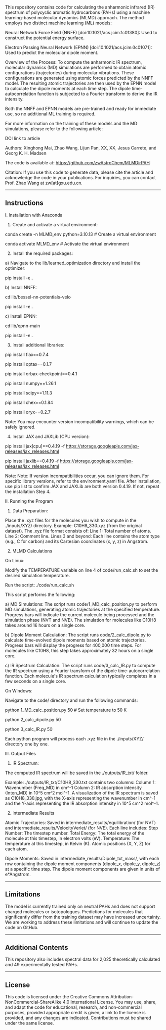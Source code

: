 This repository contains code for calculating the anharmonic infrared (IR) spectrum of polycyclic aromatic hydrocarbons (PAHs) using a machine learning-based molecular dynamics (MLMD) approach. The method employs two distinct machine learning (ML) models:

Neural Network Force Field (NNFF) [doi:10.1021/acs.jcim.1c01380]: Used to construct the potential energy surface.

Electron Passing Neural Network (EPNN) [doi:10.1021/acs.jcim.0c01071]: Used to predict the molecular dipole moment.

Overview of the Process:
To compute the anharmonic IR spectrum, molecular dynamics (MD) simulations are performed to obtain atomic configurations (trajectories) during molecular vibrations. These configurations are generated using atomic forces predicted by the NNFF model. The resulting atomic trajectories are then used by the EPNN model to calculate the dipole moments at each time step. The dipole time-autocorrelation function is subjected to a Fourier transform to derive the IR intensity.

Both the NNFF and EPNN models are pre-trained and ready for immediate use, so no additional ML training is required. 

For more information on the training of these models and the MD simulations, please refer to the following article:

DOI link to article

Authors: Xinghong Mai, Zhao Wang, Lijun Pan, XX, XX, Jesus Carrete, and Georg K. H. Madsen

The code is available at: https://github.com/zwAstroChem/MLMDirPAH

Citation: 
If you use this code to generate data, please cite the article and acknowledge the code in your publications. For inquiries, you can contact Prof. Zhao Wang at zw[at]gxu.edu.cn.


---------------------------
Instructions
---------------------------

I. Installation with Anaconda

1. Create and activate a virtual environment:

conda create -n MLMD_env python=3.10.13 # Create a virtual environment

conda activate MLMD_env # Activate the virtual environment

2. Install the required packages:
   
a) Navigate to the lib/learned_optimization directory and install the optimizer:

pip install -e .

b) Install NNFF:

cd lib/bessel-nn-potentials-velo

pip install -e . 

c) Install EPNN:

cd lib/epnn-main

pip install -e . 

3. Install additional libraries:

pip install flax==0.7.4

pip install optax==0.1.7

pip install orbax-checkpoint==0.4.1

pip install numpy==1.26.1

pip install scipy==1.11.3

pip install chex==0.1.84

pip install oryx==0.2.7

Note: You may encounter version incompatibility warnings, which can be safely ignored.

4. Install JAX and JAXLib (CPU version):

pip install jax[cpu]==0.4.19 -f https://storage.googleapis.com/jax-releases/jax_releases.html

pip install jaxlib==0.4.19 -f https://storage.googleapis.com/jax-releases/jax_releases.html

Note: Note: If version incompatibilities occur, you can ignore them. For specific library versions, refer to the environment.yaml file. After installation, use pip list to confirm JAX and JAXLib are both version 0.4.19. If not, repeat the installation Step 4.

II. Running the Program

1. Data Preparation:

Place the .xyz files for the molecules you wish to compute in the ./inputs/XYZ/ directory.
Example: C10H8_330.xyz (from the original dataset).
The .xyz file format consists of:
Line 1: Total number of atoms.
Line 2: Comment line.
Lines 3 and beyond: Each line contains the atom type (e.g., C for carbon) and its Cartesian coordinates (x, y, z) in Angstrom.

2. MLMD Calculations

On Linux:

Modify the TEMPERATURE variable on line 4 of code/run_calc.sh to set the desired simulation temperature.

Run the script: 
./code/run_calc.sh

This script performs the following: 

a) MD Simulations: The script runs code/1_MD_calc_position.py to perform MD simulations, generating atomic trajectories at the specified temperature. Progress bars will indicate the current molecule being processed and the simulation phase (NVT and NVE). The simulation for molecules like C10H8 takes around 16 hours on a single core.

b) Dipole Moment Calculation: The script runs code/2_calc_dipole.py to calculate time-evolved dipole moments based on atomic trajectories. Progress bars will display the progress for 400,000 time steps. For molecules like C10H8, this step takes approximately 32 hours on a single core.

c) IR Spectrum Calculation: The script runs code/3_calc_IR.py to compute the IR spectrum using a Fourier transform of the dipole time-autocorrelation function. Each molecule's IR spectrum calculation typically completes in a few seconds on a single core.

On Windows:

Navigate to the code/ directory and run the following commands:

python 1_MD_calc_position.py 50  # Set temperature to 50 K

python 2_calc_dipole.py 50 

python 3_calc_IR.py 50 

Each python program will process each .xyz file in the ./inputs/XYZ/ directory one by one.

III. Output Files

1. IR Spectrum:
   
The computed IR spectrum will be saved in the ./outputs/IR_txt/ folder.

Example: ./outputs/IR_txt/C10H8_330.txt contains two columns:
Column 1: Wavenumber (Freq_MD) in cm^-1
Column 2: IR absorption intensity (Inten_MD) in 10^5 cm^2 mol^-1.
A visualization of the IR spectrum is saved as C10H8_330.jpg, with the X-axis representing the wavenumber in cm^-1 and the Y-axis representing the IR absorption intensity in 10^5 cm^2 mol^-1.

2. Intermediate Results
   
Atomic Trajectories: Saved in intermediate_results/equilibration/ (for NVT) and intermediate_results/VelocityVerlet/ (for NVE). Each line includes: Step Number: The timestep number. Total Energy: The total energy of the molecule at this timestep, in electron volts (eV). Temperature: The temperature at this timestep, in Kelvin (K). Atomic positions (X, Y, Z) for each atom.

Dipole Moments: Saved in intermediate_results/Dipole_txt_mass/, with each row containing the dipole moment components (dipole_x, dipole_y, dipole_z) at a specific time step. The dipole moment components are given in units of e*Angstrom.


---------------------------
Limitations
---------------------------

The model is currently trained only on neutral PAHs and does not support charged molecules or isotopologues. Predictions for molecules that significantly differ from the training dataset may have increased uncertainty. We are working to address these limitations and will continue to update the code on GitHub.

---------------------------
Additional Contents
---------------------------
This repository also includes spectral data for 2,025 theoretically calculated and 49 experimentally tested PAHs.

---------------------------
License
---------------------------
This code is licensed under the Creative Commons Attribution-NonCommercial-ShareAlike 4.0 International License. You may use, share, and adapt the code for educational, research, and non-commercial purposes, provided appropriate credit is given, a link to the license is provided, and any changes are indicated. Contributions must be shared under the same license.
